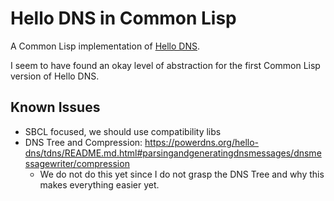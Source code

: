 # Hello DNS in Common Lisp

A Common Lisp implementation of [Hello DNS](https://github.com/ahupowerdns/hello-dns/).

I seem to have found an okay level of abstraction for the first Common
Lisp version of Hello DNS.

## Known Issues

- SBCL focused, we should use compatibility libs
- DNS Tree and Compression: https://powerdns.org/hello-dns/tdns/README.md.html#parsingandgeneratingdnsmessages/dnsmessagewriter/compression
    - We do not do this yet since I do not grasp the DNS Tree and why
      this makes everything easier yet.
